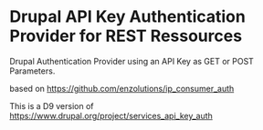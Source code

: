 Drupal API Key Authentication Provider for REST Ressources
================

Drupal Authentication Provider using an API Key as GET or POST Parameters.

based on https://github.com/enzolutions/ip_consumer_auth

This is a D9 version of https://www.drupal.org/project/services_api_key_auth
